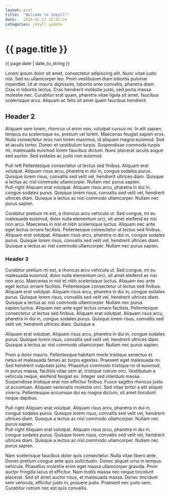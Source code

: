 ```yaml
---
layout: post
title:  "Welcome to Jekyll!"
date:   2015-02-12 15:52:14
categories: jekyll update
---
```


<div class="header" style="background-image: url('{{ site.url }}/assets/post-header.jpg');">
  <div class="center">
    <h1>{{ page.title }}</h1>
  </div>
  <p class="meta">{{ page.date | date_to_string }}</p>

</div>


<div class="center">
  <p>
    Lorem ipsum dolor sit amet, consectetur adipiscing elit. Nunc vitae justo nisl. Sed eu ullamcorper leo. Proin vestibulum diam lobortis pulvinar imperdiet. Ut at mauris dignissim, lobortis ante convallis, pharetra diam. Cras in lobortis lectus. Cras hendrerit molestie justo, sed porta massa molestie nec. Curabitur erat quam, pharetra vitae ligula sit amet, faucibus scelerisque arcu. Aliquam ac felis sit amet quam faucibus hendrerit.
  </p>
  <h2>Header 2</h2>
  <p>
    Aliquam sem lorem, rhoncus ut enim non, volutpat cursus mi. In elit sapien, tempus eu scelerisque eu, pretium vel lorem. Maecenas feugiat sapien eros. Nulla consectetur eros non lorem maximus, id aliquam magna euismod. Sed et iaculis tortor. Donec et vestibulum turpis. Suspendisse commodo turpis mi, malesuada euismod lorem faucibus dictum. Nunc placerat iaculis augue sed auctor. Sed sodales ac justo non euismod.
  </p>
</div>
<div class="pull-left">
Pull-left
Pellentesque consectetur ut lectus sed finibus. Aliquam erat volutpat. Aliquam risus arcu, pharetra in dui in, congue sodales purus. Quisque lorem risus, convallis sed velit vel, hendrerit ultrices diam. Quisque a lectus ac nisl commodo ullamcorper. Nullam nec purus sapien.
</div>

<div class="pull-right">
Pull-right
 Aliquam erat volutpat. Aliquam risus arcu, pharetra in dui in, congue sodales purus. Quisque lorem risus, convallis sed velit vel, hendrerit ultrices diam. Quisque a lectus ac nisl commodo ullamcorper. Nullam nec purus sapien.
</div>

<div class="center">
  <p>
    Curabitur pretium mi est, a rhoncus arcu vehicula ut. Sed congue, mi eu malesuada euismod, dolor nulla elementum orci, sit amet eleifend ex nisi non arcu. Maecenas in nisl et nibh scelerisque luctus. Aliquam nec ante eget lectus ornare facilisis. Pellentesque consectetur ut lectus sed finibus. Aliquam erat volutpat. Aliquam risus arcu, pharetra in dui in, congue sodales purus. Quisque lorem risus, convallis sed velit vel, hendrerit ultrices diam. Quisque a lectus ac nisl commodo ullamcorper. Nullam nec purus sapien.
  </p>
  <h3>Header 3</h3>
  <p>
    Curabitur pretium mi est, a rhoncus arcu vehicula ut. Sed congue, mi eu malesuada euismod, dolor nulla elementum orci, sit amet eleifend ex nisi non arcu. Maecenas in nisl et nibh scelerisque luctus. Aliquam nec ante eget lectus ornare facilisis. Pellentesque consectetur ut lectus sed finibus. Aliquam erat volutpat. Aliquam risus arcu, pharetra in dui in, congue sodales purus. Quisque lorem risus, convallis sed velit vel, hendrerit ultrices diam. Quisque a lectus ac nisl commodo ullamcorper. Nullam nec purus sapien.luctus. Aliquam nec ante eget lectus ornare facilisis. Pellentesque consectetur ut lectus sed finibus. Aliquam erat volutpat. Aliquam risus arcu, pharetra in dui in, congue sodales purus. Quisque lorem risus, convallis sed velit vel, hendrerit ultrices diam. Quisque a
  </p>
</div>
<div class="double-wide">
 Aliquam erat volutpat. Aliquam risus arcu, pharetra in dui in, congue sodales purus. Quisque lorem risus, convallis sed velit vel, hendrerit ultrices diam. Quisque a lectus ac nisl commodo ullamcorper. Nullam nec purus sapien.
</div>
<div class="center">
  <p>
    Proin a dolor mauris. Pellentesque habitant morbi tristique senectus et netus et malesuada fames ac turpis egestas. Praesent eget malesuada mi. Sed hendrerit vulputate justo. Phasellus commodo tristique mi id euismod. In purus massa, facilisis vitae sem at, tristique rutrum orci. Vestibulum a vehicula neque, eleifend feugiat ex. Integer sed interdum massa. Suspendisse tristique erat non efficitur finibus. Fusce sagittis rhoncus justo ut accumsan. Aliquam venenatis molestie orci. Sed vitae tortor a elit aliquet viverra. Pellentesque accumsan dui eu magna dictum, sit amet tincidunt neque dapibus.
  </p>
</div>
<div class="pull-right">
Pull-right
 Aliquam erat volutpat. Aliquam risus arcu, pharetra in dui in, congue sodales purus. Quisque lorem risus, convallis sed velit vel, hendrerit ultrices diam. Quisque a lectus ac nisl commodo ullamcorper. Nullam nec purus sapien.
</div>
<div class="wide-left">
Pull-right
 Aliquam erat volutpat. Aliquam risus arcu, pharetra in dui in, congue sodales purus. Quisque lorem risus, convallis sed velit vel, hendrerit ultrices diam. Quisque a lectus ac nisl commodo ullamcorper. Nullam nec purus sapien.
</div>
<div class="center">
  <p>
    Nam scelerisque faucibus dolor quis consectetur. Nulla vitae libero ante. Donec pretium congue ante quis sollicitudin. Donec aliquet urna in tempus vehicula. Phasellus molestie enim eget massa ullamcorper gravida. Proin auctor fringilla lacus et efficitur. Nam mollis massa nec neque tincidunt placerat. Sed sit amet auctor risus, et malesuada massa. Donec tincidunt sem vehicula, efficitur justo in, posuere justo. Praesent nec justo sem. Curabitur rutrum nec est quis convallis.
  </p>
</div>
